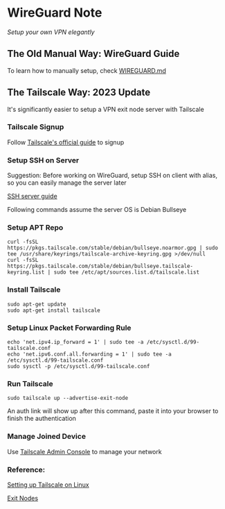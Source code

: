 # WireGuard Note
_Setup your own VPN elegantly_

## The Old Manual Way: WireGuard Guide
To learn how to manually setup, check [WIREGUARD.md](WIREGUARD.md)

## The Tailscale Way: 2023 Update
It's significantly easier to setup a VPN exit node server with Tailscale

### Tailscale Signup
Follow [Tailscale's official guide](https://tailscale.com/kb/1017/install/#step-1-sign-up-for-an-account) to signup

### Setup SSH on Server
Suggestion: Before working on WireGuard, setup SSH on client with alias, so you can easily manage the server later

[SSH server guide](HOWTOSSH.md)

Following commands assume the server OS is Debian Bullseye

### Setup APT Repo
```
curl -fsSL https://pkgs.tailscale.com/stable/debian/bullseye.noarmor.gpg | sudo tee /usr/share/keyrings/tailscale-archive-keyring.gpg >/dev/null
curl -fsSL https://pkgs.tailscale.com/stable/debian/bullseye.tailscale-keyring.list | sudo tee /etc/apt/sources.list.d/tailscale.list
```

### Install Tailscale
```
sudo apt-get update
sudo apt-get install tailscale
```

### Setup Linux Packet Forwarding Rule
```
echo 'net.ipv4.ip_forward = 1' | sudo tee -a /etc/sysctl.d/99-tailscale.conf
echo 'net.ipv6.conf.all.forwarding = 1' | sudo tee -a /etc/sysctl.d/99-tailscale.conf
sudo sysctl -p /etc/sysctl.d/99-tailscale.conf
```

### Run Tailscale
```
sudo tailscale up --advertise-exit-node
```
An auth link will show up after this command, paste it into your browser to finish the authentication

### Manage Joined Device

Use [Tailscale Admin Console](https://login.tailscale.com/admin/machines) to manage your network

### Reference:

[Setting up Tailscale on Linux](https://tailscale.com/kb/1031/install-linux/)

[Exit Nodes](https://tailscale.com/kb/1103/exit-nodes/)
